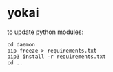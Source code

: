 # yokai

to update python modules:

```shell
cd daemon
pip freeze > requirements.txt
pip3 install -r requirements.txt
cd ..
```
